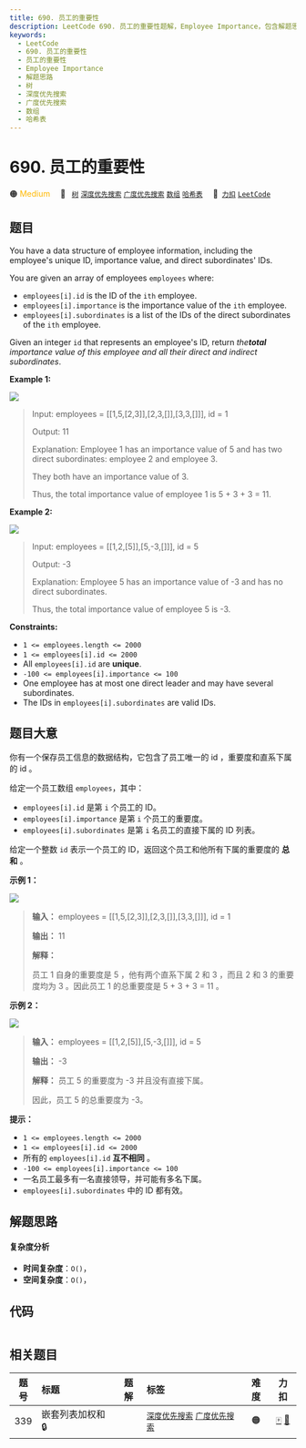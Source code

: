 ```yaml
---
title: 690. 员工的重要性
description: LeetCode 690. 员工的重要性题解，Employee Importance，包含解题思路、复杂度分析以及完整的 JavaScript 代码实现。
keywords:
  - LeetCode
  - 690. 员工的重要性
  - 员工的重要性
  - Employee Importance
  - 解题思路
  - 树
  - 深度优先搜索
  - 广度优先搜索
  - 数组
  - 哈希表
---
```


# 690. 员工的重要性

🟠 <font color=#ffb800>Medium</font>&emsp; 🔖&ensp; [`树`](/tag/tree.md) [`深度优先搜索`](/tag/depth-first-search.md) [`广度优先搜索`](/tag/breadth-first-search.md) [`数组`](/tag/array.md) [`哈希表`](/tag/hash-table.md)&emsp; 🔗&ensp;[`力扣`](https://leetcode.cn/problems/employee-importance) [`LeetCode`](https://leetcode.com/problems/employee-importance)

## 题目

You have a data structure of employee information, including the employee's
unique ID, importance value, and direct subordinates' IDs.

You are given an array of employees `employees` where:

  * `employees[i].id` is the ID of the `ith` employee.
  * `employees[i].importance` is the importance value of the `ith` employee.
  * `employees[i].subordinates` is a list of the IDs of the direct subordinates of the `ith` employee.

Given an integer `id` that represents an employee's ID, return _the**total**
importance value of this employee and all their direct and indirect
subordinates_.



**Example 1:**

![](https://assets.leetcode.com/uploads/2021/05/31/emp1-tree.jpg)

> Input: employees = [[1,5,[2,3]],[2,3,[]],[3,3,[]]], id = 1
> 
> Output: 11
> 
> Explanation: Employee 1 has an importance value of 5 and has two direct subordinates: employee 2 and employee 3.
> 
> They both have an importance value of 3.
> 
> Thus, the total importance value of employee 1 is 5 + 3 + 3 = 11.

**Example 2:**

![](https://assets.leetcode.com/uploads/2021/05/31/emp2-tree.jpg)

> Input: employees = [[1,2,[5]],[5,-3,[]]], id = 5
> 
> Output: -3
> 
> Explanation: Employee 5 has an importance value of -3 and has no direct subordinates.
> 
> Thus, the total importance value of employee 5 is -3.

**Constraints:**

  * `1 <= employees.length <= 2000`
  * `1 <= employees[i].id <= 2000`
  * All `employees[i].id` are **unique**.
  * `-100 <= employees[i].importance <= 100`
  * One employee has at most one direct leader and may have several subordinates.
  * The IDs in `employees[i].subordinates` are valid IDs.


## 题目大意

你有一个保存员工信息的数据结构，它包含了员工唯一的 id ，重要度和直系下属的 id 。

给定一个员工数组 `employees`，其中：

  * `employees[i].id` 是第 `i` 个员工的 ID。
  * `employees[i].importance` 是第 `i` 个员工的重要度。
  * `employees[i].subordinates` 是第 `i` 名员工的直接下属的 ID 列表。

给定一个整数 `id` 表示一个员工的 ID，返回这个员工和他所有下属的重要度的 **总和** 。



**示例 1：**

**![](https://pic.leetcode.cn/1716170448-dKZffb-image.png)**

> 
> 
> 
> 
> 
> **输入：** employees = [[1,5,[2,3]],[2,3,[]],[3,3,[]]], id = 1
> 
> **输出：** 11
> 
> **解释：**
> 
> 员工 1 自身的重要度是 5 ，他有两个直系下属 2 和 3 ，而且 2 和 3 的重要度均为 3 。因此员工 1 的总重要度是 5 + 3 + 3 = 11 。
> 
> 



**示例 2：**

**![](https://pic.leetcode.cn/1716170929-dkWpra-image.png)**

> 
> 
> 
> 
> 
> **输入：** employees = [[1,2,[5]],[5,-3,[]]], id = 5
> 
> **输出：** -3
> 
> **解释：** 员工 5 的重要度为 -3 并且没有直接下属。
> 
> 因此，员工 5 的总重要度为 -3。
> 
> 



**提示：**

  * `1 <= employees.length <= 2000`
  * `1 <= employees[i].id <= 2000`
  * 所有的 `employees[i].id` **互不相同** 。
  * `-100 <= employees[i].importance <= 100`
  * 一名员工最多有一名直接领导，并可能有多名下属。
  * `employees[i].subordinates` 中的 ID 都有效。


## 解题思路

#### 复杂度分析

- **时间复杂度**：`O()`，
- **空间复杂度**：`O()`，

## 代码

```javascript

```

## 相关题目

<!-- prettier-ignore -->
| 题号 | 标题 | 题解 | 标签 | 难度 | 力扣 |
| :------: | :------ | :------: | :------ | :------: | :------: |
| 339 | 嵌套列表加权和 🔒 |  |  [`深度优先搜索`](/tag/depth-first-search.md) [`广度优先搜索`](/tag/breadth-first-search.md) | 🟠 | [🀄️](https://leetcode.cn/problems/nested-list-weight-sum) [🔗](https://leetcode.com/problems/nested-list-weight-sum) |